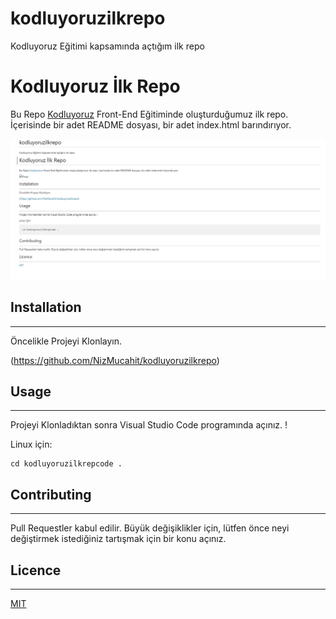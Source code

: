 # kodluyoruzilkrepo

Kodluyoruz Eğitimi kapsamında açtığım ilk repo

# Kodluyoruz İlk Repo

Bu Repo [Kodluyoruz](https://kodluyoruz.org/) Front-End Eğitiminde oluşturduğumuz ilk repo. İçerisinde bir adet README dosyası, bir adet index.html barındırıyor.

![Proje](/img/Proje.jpg)

## Installation

---

Öncelikle Projeyi Klonlayın.

(https://github.com/NizMucahit/kodluyoruzilkrepo)

## Usage

---

Projeyi Klonladıktan sonra Visual Studio Code programında açınız. !

Linux için:

    cd kodluyoruzilkrepcode .

## Contributing

---

Pull Requestler kabul edilir. Büyük değişiklikler için, lütfen önce neyi değiştirmek istediğiniz tartışmak için bir konu açınız.

## Licence

---

[MIT](https://choosealicense.com/licenses/mit/)
